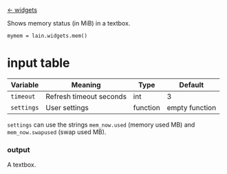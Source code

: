 [<- widgets](https://github.com/copycat-killer/lain/wiki/Widgets)

Shows memory status (in MiB) in a textbox.

	mymem = lain.widgets.mem()

# input table

Variable | Meaning | Type | Default
--- | --- | --- | ---
`timeout` | Refresh timeout seconds | int | 3
`settings` | User settings | function | empty function

`settings` can use the strings `mem_now.used` (memory used MB) and `mem_now.swapused` (swap used MB).

### output

A textbox.